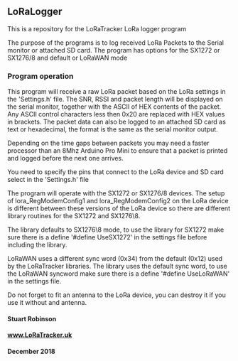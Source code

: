 ## LoRaLogger

This is a repository for the LoRaTracker LoRa logger program

The purpose of the programs is to log received LoRa Packets to the Serial monitor or attached SD card. The program has options for the SX1272 or SX1276/8 and default or LoRaWAN mode

### Program operation

This program will receive a raw LoRa packet based on the LoRa settings in the 'Settings.h' file. The SNR, RSSI and packet length will be displayed on the serial monitor, together with the ASCII of HEX contents of the  packet. Any ASCII control characters less then 0x20 are replaced with HEX values in brackets. The packet data can also be logged to an attached SD card as text or hexadecimal, the format is the same as the serial monitor output.

Depending on the time gaps between packets you may need a faster processor than an 8Mhz Arduino Pro Mini to ensure that a packet is printed and logged before the next one arrives.

You need to specify the pins that connect to the LoRa device and SD card select in the 'Settings.h' file

The program will operate with the SX1272 or SX1276/8 devices. The setup of lora_RegModemConfig1 and lora_RegModemConfig2 on the LoRa device is different between these versions of the LoRa device so there are different library routines for the SX1272 and SX1276\8.

The library defaults to SX1276\8 mode, to use the library for SX1272 make sure there is a define '#define UseSX1272' in the settings file before including the library.
 
LoRaWAN uses a different sync word (0x34) from the default (0x12) used by the LoRaTracker libraries. The library uses the default sync word, to use the LoRaWAN syncword make sure there is a define '#define UseLoRaWAN' in the settings file. 

Do not forget to fit an antenna to the LoRa device, you can destroy it if you use it without and antenna.



#### Stuart Robinson
#### www.LoRaTracker.uk
#### December 2018

  
